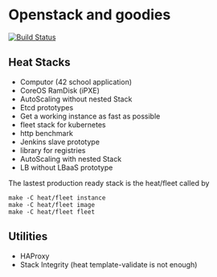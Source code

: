 # Openstack and goodies

[![Build Status](https://travis-ci.org/JulienBalestra/openstack_deploy.svg?branch=master)](https://travis-ci.org/JulienBalestra/openstack_deploy)

## Heat Stacks

* Computor (42 school application)
* CoreOS RamDisk (iPXE)
* AutoScaling without nested Stack
* Etcd prototypes
* Get a working instance as fast as possible
* fleet stack for kubernetes
* http benchmark
* Jenkins slave prototype
* library for registries
* AutoScaling with nested Stack
* LB without LBaaS prototype

The lastest production ready stack is the heat/fleet called by
 
    make -C heat/fleet instance
    make -C heat/fleet image
    make -C heat/fleet fleet

## Utilities

* HAProxy
* Stack Integrity (heat template-validate is not enough)
